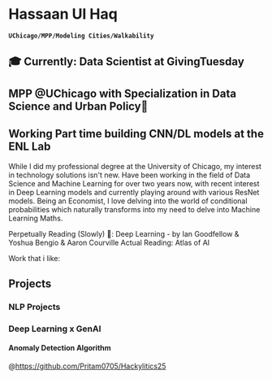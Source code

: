 # Hassaan Ul Haq 
**`UChicago/MPP/Modeling Cities/Walkability`**
## 🎓 Currently: Data Scientist at GivingTuesday
## MPP @UChicago with Specialization in Data Science and Urban Policy🌆
## Working Part time building CNN/DL models at the ENL Lab  

While I did my professional degree at the University of Chicago, my interest in technology solutions
isn't new. Have been working in the field of Data Science and Machine Learning for over two years now, 
with recent interest in Deep Learning models and currently playing around with various ResNet models. 
Being an Economist, I love delving into the world of conditional probabilities which naturally transforms
into my need to delve into Machine Learning Maths.

Perpetually Reading (Slowly) 📕: Deep Learning - by Ian Goodfellow & Yoshua Bengio & Aaron Courville 
Actual Reading: Atlas of AI


Work that i like:
## Projects 

### NLP Projects
### Deep Learning x GenAI
#### Anomaly Detection Algorithm 
@https://github.com/Pritam0705/Hackylitics25
